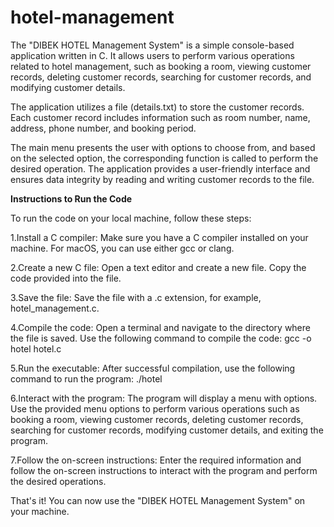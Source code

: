 # hotel-management
The "DIBEK HOTEL Management System" is a simple console-based application written in C. It allows users to perform various operations related to hotel management, such as booking a room, viewing customer records, deleting customer records, searching for customer records, and modifying customer details.

The application utilizes a file (details.txt) to store the customer records. Each customer record includes information such as room number, name, address, phone number, and booking period.

The main menu presents the user with options to choose from, and based on the selected option, the corresponding function is called to perform the desired operation. The application provides a user-friendly interface and ensures data integrity by reading and writing customer records to the file.




**Instructions to Run the Code**

To run the code on your local machine, follow these steps:

1.Install a C compiler: Make sure you have a C compiler installed on your machine. For macOS, you can use either gcc or clang.

2.Create a new C file: Open a text editor and create a new file. Copy the code provided into the file.

3.Save the file: Save the file with a .c extension, for example, hotel_management.c.

4.Compile the code: Open a terminal and navigate to the directory where the file is saved. Use the following command to compile the code:  gcc -o hotel hotel.c

5.Run the executable: After successful compilation, use the following command to run the program:  ./hotel

6.Interact with the program: The program will display a menu with options. Use the provided menu options to perform various operations such as booking a room, viewing customer records, deleting customer records, searching for customer records, modifying customer details, and exiting the program.

7.Follow the on-screen instructions: Enter the required information and follow the on-screen instructions to interact with the program and perform the desired operations.


That's it! You can now use the "DIBEK HOTEL Management System" on your machine.

